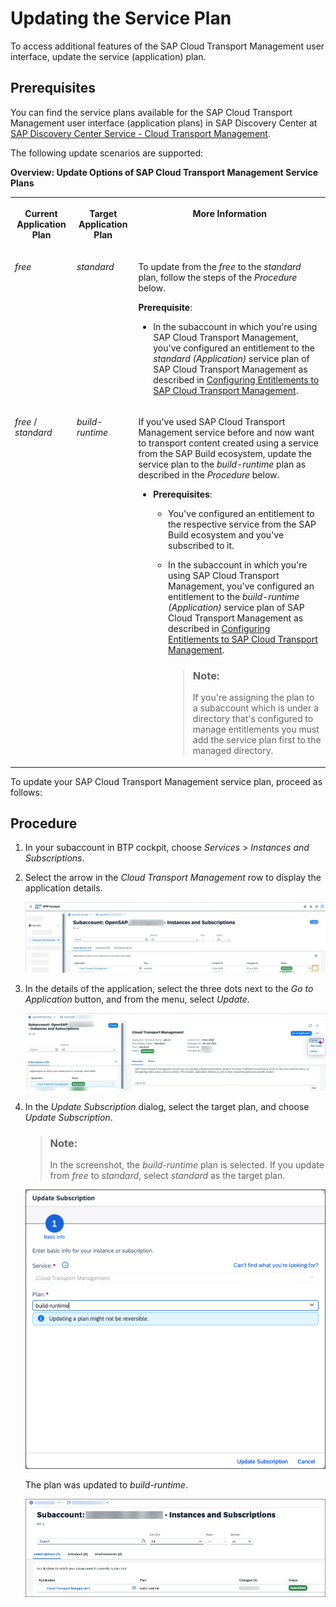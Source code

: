 <!-- loio1717e87d6cf94171adbcfba5928c60fe -->

# Updating the Service Plan

To access additional features of the SAP Cloud Transport Management user interface, update the service \(application\) plan.



## Prerequisites

You can find the service plans available for the SAP Cloud Transport Management user interface \(application plans\) in SAP Discovery Center at [SAP Discovery Center Service - Cloud Transport Management](https://discovery-center.cloud.sap/serviceCatalog/cloud-transport-management/?tab=service_plan&region=all).

The following update scenarios are supported:

**Overview: Update Options of SAP Cloud Transport Management Service Plans**


<table>
<tr>
<th valign="top">

Current Application Plan

</th>
<th valign="top">

Target Application Plan

</th>
<th valign="top">

More Information

</th>
</tr>
<tr>
<td valign="top">

*free*

</td>
<td valign="top">

*standard*

</td>
<td valign="top">

To update from the *free* to the *standard* plan, follow the steps of the *Procedure* below.

**Prerequisite**:

-   In the subaccount in which you're using SAP Cloud Transport Management, you've configured an entitlement to the *standard \(Application\)* service plan of SAP Cloud Transport Management as described in [Configuring Entitlements to SAP Cloud Transport Management](../10-initial-setup/configuring-entitlements-to-sap-cloud-transport-management-13894be.md).




</td>
</tr>
<tr>
<td valign="top">

*free* / *standard*

</td>
<td valign="top">

*build-runtime*

</td>
<td valign="top">

If you've used SAP Cloud Transport Management service before and now want to transport content created using a service from the SAP Build ecosystem, update the service plan to the *build-runtime* plan as described in the *Procedure* below.

-   **Prerequisites**:

    -   You've configured an entitlement to the respective service from the SAP Build ecosystem and you've subscribed to it.

    -   In the subaccount in which you're using SAP Cloud Transport Management, you've configured an entitlement to the *build-runtime \(Application\)* service plan of SAP Cloud Transport Management as described in [Configuring Entitlements to SAP Cloud Transport Management](../10-initial-setup/configuring-entitlements-to-sap-cloud-transport-management-13894be.md).

        > ### Note:  
        > If you're assigning the plan to a subaccount which is under a directory that's configured to manage entitlements you must add the service plan first to the managed directory.





</td>
</tr>
</table>

To update your SAP Cloud Transport Management service plan, proceed as follows:



## Procedure

1.  In your subaccount in BTP cockpit, choose *Services* \> *Instances and Subscriptions*.

2.  Select the arrow in the *Cloud Transport Management* row to display the application details.

    ![](images/Instances_and_Subscriptions_cTMS_Details_4d0ad04.png)

3.  In the details of the application, select the three dots next to the *Go to Application* button, and from the menu, select *Update*.

    ![](images/Update_Plan_345af67.png)

4.  In the *Update Subscription* dialog, select the target plan, and choose *Update Subscription*.

    > ### Note:  
    > In the screenshot, the *build-runtime* plan is selected. If you update from *free* to *standard*, select *standard* as the target plan.

    ![](images/build-runtime-subscription_8673a8c.png)

    The plan was updated to *build-runtime*.

    ![](images/cTMS_after_update_ff11d52.png)


